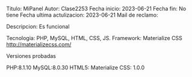 Titulo: MiPanel
Autor: Clase2253
Fecha inicio: 2023-06-21
Fecha fin: No tiene
Fecha ultima actulizacion: 2023-06-21
Mail de reclamo:

Descripcion: Es funcional

Tecnologia: PHP, MySQL, HTML, CSS, JS.
Framework: Materialize CSS http://materializecss.com/

Versiones probadas

PHP:8.1.10
MySQL:8.0.30
HTML5:
Materialize CSS: 1.0.0